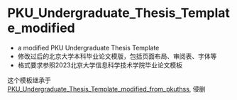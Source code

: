 # PKU_Undergraduate_Thesis_Template_modified
- a modified PKU Undergraduate Thesis Template
- 修改过后的北京大学本科毕业论文模版，包括页面布局、审阅表、字体等
- 格式要求参照2023北京大学信息科学技术学院毕业论文模板

这个模板继承于[PKU_Undergraduate_Thesis_Template_modified_from_pkuthss](https://www.overleaf.com/latex/templates/pku-undergraduate-thesis-template-modified-from-pkuthss/pfrbvymbwbxk), 侵删
